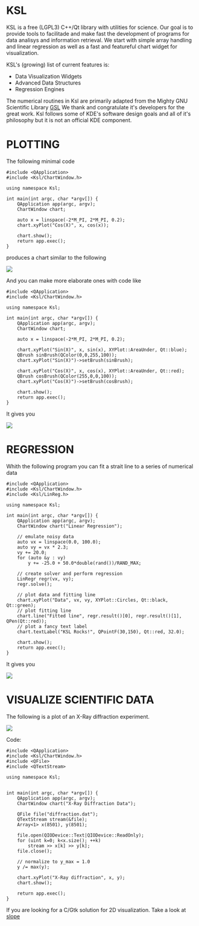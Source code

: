 KSL
===

KSL is a free (LGPL3) C++/Qt library with utilities for science. Our goal
is to provide tools to facilitade and make fast the development of programs
for data analisys and information retrieval. We start with simple array
handling and linear regression as well as a fast and featureful chart
widget for visualization.

KSL's (growing) list of current features is:

   * Data Visualization Widgets
   * Advanced Data Structures
   * Regression Engines

The numerical routines in Ksl are primarily adapted from the Mighty GNU
Scientific Library [GSL](http://www.gnu.org/software/gsl)
We thank and congratulate it's developers for the great work. Ksl follows
some of KDE's software design goals and all of it's philosophy but it is
not an official KDE component.

# PLOTTING

The following minimal code

    #include <QApplication>
    #include <Ksl/ChartWindow.h>

    using namespace Ksl;

    int main(int argc, char *argv[]) {
        QApplication app(argc, argv);
        ChartWindow chart;
        
        auto x = linspace(-2*M_PI, 2*M_PI, 0.2);
        chart.xyPlot("Cos(X)", x, cos(x));
        
        chart.show();
        return app.exec();
    }

produces a chart similar to the following

 ![](https://github.com/elvismt/Ksl/blob/master/tests/chart1.png)

And you can make more elaborate ones with code like
    
    #include <QApplication>
    #include <Ksl/ChartWindow.h>
    
    using namespace Ksl;
    
    int main(int argc, char *argv[]) {
        QApplication app(argc, argv);
        ChartWindow chart;
        
        auto x = linspace(-2*M_PI, 2*M_PI, 0.2);
        
        chart.xyPlot("Sin(X)", x, sin(x), XYPlot::AreaUnder, Qt::blue);
        QBrush sinBrush(QColor(0,0,255,100));
        chart.xyPlot("Sin(X)")->setBrush(sinBrush);
        
        chart.xyPlot("Cos(X)", x, cos(x), XYPlot::AreaUnder, Qt::red);
        QBrush cosBrush(QColor(255,0,0,100));
        chart.xyPlot("Cos(X)")->setBrush(cosBrush);
        
        chart.show();
        return app.exec();
    }

It gives you

 ![](https://github.com/elvismt/Ksl/blob/master/tests/chart2.png)
 
# REGRESSION

Whith the following program you can fit a strait line to a series of
numerical data

    #include <QApplication>
    #include <Ksl/ChartWindow.h>
    #include <Ksl/LinReg.h>

    using namespace Ksl;

    int main(int argc, char *argv[]) {
        QApplication app(argc, argv);
        ChartWindow chart("Linear Regression");
        
        // emulate noisy data
        auto vx = linspace(0.0, 100.0);
        auto vy = vx * 2.3;
        vy += 20.0;
        for (auto &y : vy)
            y += -25.0 + 50.0*double(rand())/RAND_MAX;
        
        // create solver and perform regression
        LinRegr regr(vx, vy);
        regr.solve();
        
        // plot data and fitting line
        chart.xyPlot("Data", vx, vy, XYPlot::Circles, Qt::black, Qt::green);
        // plot fitting line
        chart.line("Fitted line", regr.result()[0], regr.result()[1], QPen(Qt::red));
        // plot a fancy text label
        chart.textLabel("KSL Rocks!", QPointF(30,150), Qt::red, 32.0);
        
        chart.show();
        return app.exec();
    }

It gives you

 ![](https://github.com/elvismt/Ksl/blob/master/tests/regression.png)
 
# VISUALIZE SCIENTIFIC DATA
 
The following is a plot of an X-Ray diffraction experiment.

![](https://github.com/elvismt/Ksl/blob/master/tests/diffraction.png)

Code:

    #include <QApplication>
    #include <Ksl/ChartWindow.h>
    #include <QFile>
    #include <QTextStream>

    using namespace Ksl;


    int main(int argc, char *argv[]) {
        QApplication app(argc, argv);
        ChartWindow chart("X-Ray Diffraction Data");
        
        QFile file("diffraction.dat");
        QTextStream stream(&file);
        Array<1> x(8501), y(8501);
        
        file.open(QIODevice::Text|QIODevice::ReadOnly);
        for (uint k=0; k<x.size(); ++k)
            stream >> x[k] >> y[k];
        file.close();
        
        // normalize to y_max = 1.0
        y /= max(y);
        
        chart.xyPlot("X-Ray diffraction", x, y);
        chart.show();
        
        return app.exec();
    }


If you are looking for a C/Gtk solution for 2D visualization. Take a look
at [slope](https://github.com/elvismt/slope)
